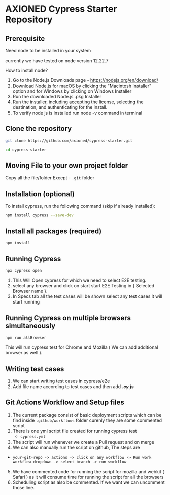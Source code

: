 # AXIONED Cypress Starter Repository

## Prerequisite

Need node to be installed in your system

currently we have tested on node version 12.22.7

How to install node?

1. Go to the Node.js Downloads page - https://nodejs.org/en/download/
2. Download Node.js for macOS by clicking the "Macintosh Installer" option and for Windows by clicking on Windows Installer
3. Run the downloaded Node.js .pkg Installer
4. Run the installer, including accepting the license, selecting the destination, and authenticating for the install.
5. To verify node js is installed run node -v command in terminal

## Clone the repository

```bash
git clone https://github.com/axioned/cypress-starter.git

cd cypress-starter
```
## Moving File to your own project folder

Copy all the file/folder Except - `.git` folder

## Installation (optional)

To install cypress, run the following command (skip if already installed):

```bash
npm install cypress --save-dev
```

## Install all packages (required)
```bash
npm install
```

## Running Cypress
```bash
npx cypress open
```
1. This Will Open cypress for which we need to select E2E testing.
2. select any browser and click on start start E2E Testing in { Selected Browser name }.
3. In Specs tab all the test cases will be shown select any test cases it will start running

## Running Cypress on multiple browsers simultaneously
```bash
npm run allBrowser
```
This will run cypress test for Chrome and Mozilla ( We can add additional browser as well ).

## Writing test cases

1. We can start writing test cases in cypress/e2e
2. Add file name according to test cases and then add ***.cy.js***

## Git Actions Workflow and Setup files
1. The current package consist of basic deployment scripts which can be find inside `.github/workflows` folder curenly they are some commented script
2. There is one yml script file created for running cypress test
    - `cypress.yml`
3. The script will run whenever we create a Pull request and on merge
4. We can also manually run the script on github, The steps are 
  - `your-git-repo -> actions -> click on any workflow -> Run work workflow dropdown -> select branch -> run workflow`
5. We have commented code for running the script for mozilla and webkit ( Safari ) as it will consume time for running the script for all the browsers
6. Scheduling script as also be commented. If we want we can uncomment those line.
